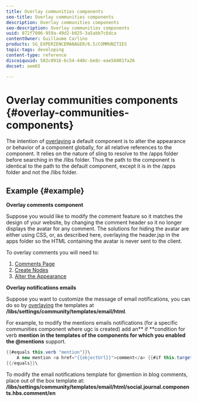 ```yaml
---
title: Overlay communities components
seo-title: Overlay communities components
description: Overlay communities components
seo-description: Overlay communities components
uuid: 872f7006-959a-49d2-b025-3a5abb7c6dca
contentOwner: Guillaume Carlino
products: SG_EXPERIENCEMANAGER/6.5/COMMUNITIES
topic-tags: developing
content-type: reference
discoiquuid: 502c0916-6c54-440c-be8c-eae56001fa26
docset: aem65

---
```


# Overlay communities components {#overlay-communities-components}

The intention of [overlaying](/help/communities/client-customize.md#overlays) a default component is to alter the appearance or behavior of a component globally, for all relative references to the component. It relies on the nature of sling to resolve to the /apps folder before searching in the /libs folder. Thus the path to the component is identical to the path to the default component, except it is in the /apps folder and not the /libs folder.

## Example {#example}

**Overlay comments component**

Suppose you would like to modify the comment feature so it matches the design of your website, by changing the comment header so it no longer displays the avatar for any comment. The solutions for hiding the avatar are either using CSS, or, as described here, overlaying the header.jsp in the apps folder so the HTML containing the avatar is never sent to the client.

To overlay comments you will need to:

1. [Comments Page](/help/communities/overlay-create-comments-page.md)
1. [Create Nodes](/help/communities/overlay-create-nodes.md)
1. [Alter the Appearance](/help/communities/overlay-alter-appearance.md)

**Overlay notifications emails**

Suppose you want to customize the message of email notifications, you can do so by [overlaying](/help/communities/client-customize.md#overlays) the templates at **/libs/settings/community/templates/email/html**.

For example, to modify the mentions emails notifications (for a specific communities component where ugc is created) add an** if **condition for verb **mention **in the templates of the components for which you enabled the** @mentions** support.

```java
{{#equals this.verb "mention"}}\
    A new mention <a href="{{objectUrl}}">comment</a> {{#if this.target.properties.[jcr:title]}}to the article "{{{target.displayName}}}" {{/if}}was added by {{{user.name}}} on {{dateUtil this.published format="EEE, d MMM yyyy HH:mm:ss z"}}.\n \
{{/equals}}\
```

To modify the email notifications template for @mention in blog comments, place out of the box template at: **/libs/settings/community/templates/email/html/social.journal.components.hbs.comment/en**
